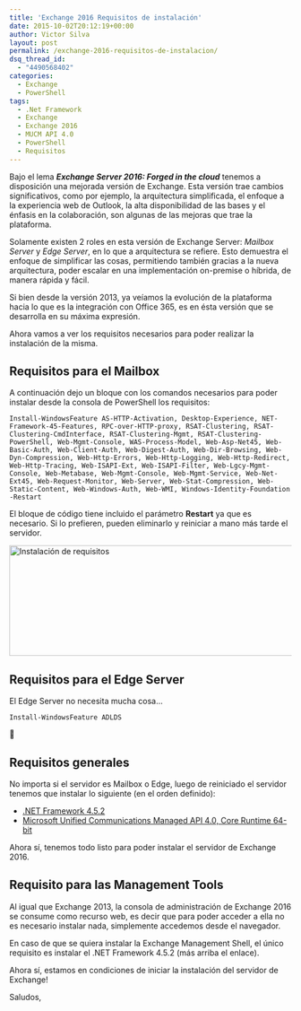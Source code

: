 ```yaml
---
title: 'Exchange 2016 Requisitos de instalación'
date: 2015-10-02T20:12:19+00:00
author: Victor Silva
layout: post
permalink: /exchange-2016-requisitos-de-instalacion/
dsq_thread_id:
  - "4490568402"
categories:
  - Exchange
  - PowerShell
tags:
  - .Net Framework
  - Exchange
  - Exchange 2016
  - MUCM API 4.0
  - PowerShell
  - Requisitos
---
```

Bajo el lema **_Exchange Server 2016: Forged in the cloud_** tenemos a disposición una mejorada versión de Exchange. Esta versión trae cambios significativos, como por ejemplo, la arquitectura simplificada, el enfoque a la experiencia web de Outlook, la alta disponibilidad de las bases y el énfasis en la colaboración, son algunas de las mejoras que trae la plataforma.

Solamente existen 2 roles en esta versión de Exchange Server: _Mailbox Server_ y _Edge Server_, en lo que a arquitectura se refiere. Esto demuestra el enfoque de simplificar las cosas, permitiendo también gracias a la nueva arquitectura, poder escalar en una implementación on-premise o híbrida, de manera rápida y fácil.

Si bien desde la versión 2013, ya veíamos la evolución de la plataforma hacia lo que es la integración con Office 365, es en ésta versión que se desarrolla en su máxima expresión.

Ahora vamos a ver los requisitos necesarios para poder realizar la instalación de la misma.

## Requisitos para el Mailbox

A continuación dejo un bloque con los comandos necesarios para poder instalar desde la consola de PowerShell los requisitos:

    Install-WindowsFeature AS-HTTP-Activation, Desktop-Experience, NET-Framework-45-Features, RPC-over-HTTP-proxy, RSAT-Clustering, RSAT-Clustering-CmdInterface, RSAT-Clustering-Mgmt, RSAT-Clustering-PowerShell, Web-Mgmt-Console, WAS-Process-Model, Web-Asp-Net45, Web-Basic-Auth, Web-Client-Auth, Web-Digest-Auth, Web-Dir-Browsing, Web-Dyn-Compression, Web-Http-Errors, Web-Http-Logging, Web-Http-Redirect, Web-Http-Tracing, Web-ISAPI-Ext, Web-ISAPI-Filter, Web-Lgcy-Mgmt-Console, Web-Metabase, Web-Mgmt-Console, Web-Mgmt-Service, Web-Net-Ext45, Web-Request-Monitor, Web-Server, Web-Stat-Compression, Web-Static-Content, Web-Windows-Auth, Web-WMI, Windows-Identity-Foundation -Restart
    

El bloque de código tiene incluido el parámetro **Restart** ya que es necesario. Si lo prefieren, pueden eliminarlo y reiniciar a mano más tarde el servidor.

<img src="https://lh3.googleusercontent.com/Sy4EcDYueU0rKj-xkERUbpPe9lFoH9WTafpMkj_vJUmS-fjxj9ukBTCvcAbhhw3TF9HFEPaQl18_X9SRfSStbjfoQZnq9NzlNg44cmax8G0gVzg52LJ5tX2Zr2a9gqxG2ZnjeAG9d5tF8oVe2JO3hXCNijAV7496yaBoQVE4gVdOS_azsY35korbhekrPWh1mR3MFbo1B4sINjnVor7YR_U-dXpQScaAsczeIcf4tFruOJ6Bh35Odh86OA9OrdAJKV1RT26DW20FMwgy3SEIzSadY2nLjCdR0jTs07tkE9EarrB_MBw59_1jjIhEp-fV3hb_c3akWGkEpC8iq5NdUt3ic7Equgu5J3C19pZbz6XKpbz7tbSi6lg6Pf8-z9UEBuGcoE1rNYW29x8Ei41r8OOIwg1BuwlA901ZL3tu5Japu17YPaQN0mMGPwDwSK0rgEoB5B-EQgZnEJYV2KbaITyOYTeBOCvCHu2VhWjVQN29f2EcJ9pGAaE5lH5t2QQfdrzEkGBL5LnkeVtWyMN_-s8jW3wIuetg_cO8u122-Lk=w874-h197-no" width="874" height="197" class="alignnone" alt="Instalación de requisitos" />

## Requisitos para el Edge Server

El Edge Server no necesita mucha cosa&#8230;

    Install-WindowsFeature ADLDS
    

🙂

## Requisitos generales

No importa si el servidor es Mailbox o Edge, luego de reiniciado el servidor tenemos que instalar lo siguiente (en el orden definido):

  * [.NET Framework 4.5.2](http://go.microsoft.com/fwlink/p/?LinkId=518380)
  * [Microsoft Unified Communications Managed API 4.0, Core Runtime 64-bit](http://go.microsoft.com/fwlink/p/?linkId=258269)

Ahora sí, tenemos todo listo para poder instalar el servidor de Exchange 2016.

## Requisito para las Management Tools

Al igual que Exchange 2013, la consola de administración de Exchange 2016 se consume como recurso web, es decir que para poder acceder a ella no es necesario instalar nada, simplemente accedemos desde el navegador.

En caso de que se quiera instalar la Exchange Management Shell, el único requisito es instalar el .NET Framework 4.5.2 (más arriba el enlace).

Ahora sí, estamos en condiciones de iniciar la instalación del servidor de Exchange!

Saludos,
